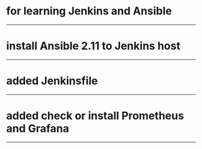 # for learning Jenkins and Ansible
--------
# install Ansible 2.11 to Jenkins host
--------
# added Jenkinsfile
--------

# added check or install Prometheus and Grafana
--------